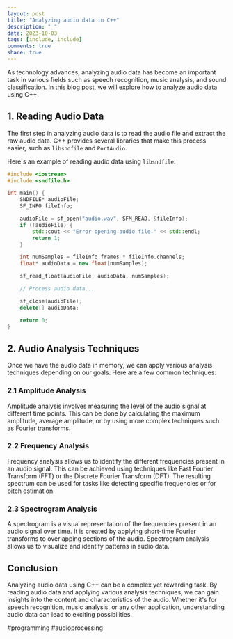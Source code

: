 ```yaml
---
layout: post
title: "Analyzing audio data in C++"
description: " "
date: 2023-10-03
tags: [include, include]
comments: true
share: true
---
```


As technology advances, analyzing audio data has become an important task in various fields such as speech recognition, music analysis, and sound classification. In this blog post, we will explore how to analyze audio data using C++.

## 1. Reading Audio Data

The first step in analyzing audio data is to read the audio file and extract the raw audio data. C++ provides several libraries that make this process easier, such as `libsndfile` and `PortAudio`.

Here's an example of reading audio data using `libsndfile`:

```cpp
#include <iostream>
#include <sndfile.h>

int main() {
    SNDFILE* audioFile;
    SF_INFO fileInfo;

    audioFile = sf_open("audio.wav", SFM_READ, &fileInfo);
    if (!audioFile) {
        std::cout << "Error opening audio file." << std::endl;
        return 1;
    }

    int numSamples = fileInfo.frames * fileInfo.channels;
    float* audioData = new float[numSamples];

    sf_read_float(audioFile, audioData, numSamples);

    // Process audio data...

    sf_close(audioFile);
    delete[] audioData;

    return 0;
}
```

## 2. Audio Analysis Techniques

Once we have the audio data in memory, we can apply various analysis techniques depending on our goals. Here are a few common techniques:

### 2.1 Amplitude Analysis

Amplitude analysis involves measuring the level of the audio signal at different time points. This can be done by calculating the maximum amplitude, average amplitude, or by using more complex techniques such as Fourier transforms.

### 2.2 Frequency Analysis

Frequency analysis allows us to identify the different frequencies present in an audio signal. This can be achieved using techniques like Fast Fourier Transform (FFT) or the Discrete Fourier Transform (DFT). The resulting spectrum can be used for tasks like detecting specific frequencies or for pitch estimation.

### 2.3 Spectrogram Analysis

A spectrogram is a visual representation of the frequencies present in an audio signal over time. It is created by applying short-time Fourier transforms to overlapping sections of the audio. Spectrogram analysis allows us to visualize and identify patterns in audio data.

## Conclusion

Analyzing audio data using C++ can be a complex yet rewarding task. By reading audio data and applying various analysis techniques, we can gain insights into the content and characteristics of the audio. Whether it's for speech recognition, music analysis, or any other application, understanding audio data can lead to exciting possibilities.

#programming #audioprocessing